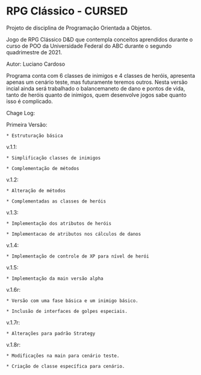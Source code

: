 # RPG Clássico - CURSED
Projeto de disciplina de Programação Orientada a Objetos.

Jogo de RPG Clássico D&D que contempla conceitos aprendidos
durante o curso de POO da Universidade Federal do ABC durante
o segundo quadrimestre de 2021.

Autor: Luciano Cardoso

Programa conta com 6 classes de inimigos e 4 classes de heróis,
apresenta apenas um cenário teste, mas futuramente teremos outros.
Nesta versão incial ainda será trabalhado o balancemaneto de dano e
pontos de vida, tanto de heróis quanto de inimigos, quem desenvolve
jogos sabe quanto isso é complicado.

Chage Log:

Primeira Versão:

	* Estruturação básica

v.1.1:

	* Simplificação classes de inimigos

	* Complementação de métodos

v.1.2:

	* Alteração de métodos

	* Complementadas as classes de heróis

v.1.3:

	* Implementação dos atributos de heróis

	* Implementacao de atributos nos cálculos de danos

v.1.4:

	* Implementação de controle de XP para nível de herói

v.1.5:

	* Implementação da main versão alpha

v.1.6r:

	* Versão com uma fase básica e um inimigo básico.

	* Inclusão de interfaces de golpes especiais.

v.1.7r:

	* Alterações para padrão Strategy

v.1.8r:

	* Modificações na main para cenário teste.

	* Criação de classe específica para cenário.

